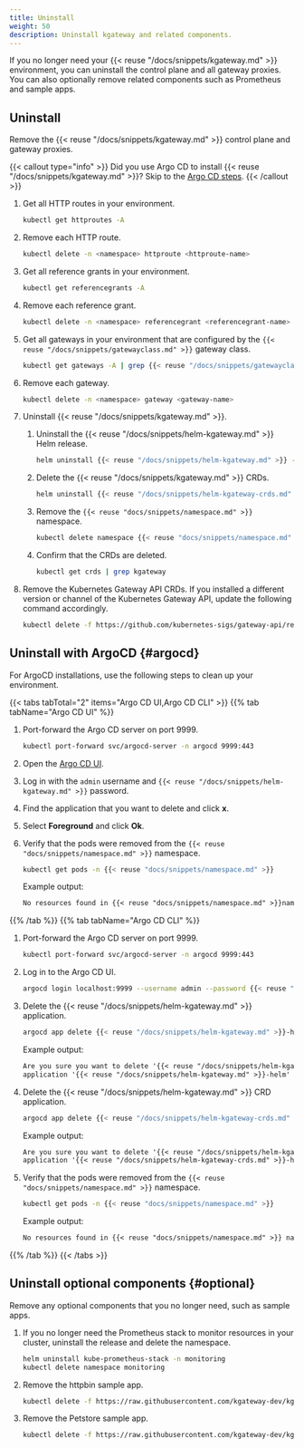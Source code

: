 ```yaml
---
title: Uninstall
weight: 50
description: Uninstall kgateway and related components.
---
```


If you no longer need your {{< reuse "/docs/snippets/kgateway.md" >}} environment, you can uninstall the control plane and all gateway proxies. You can also optionally remove related components such as Prometheus and sample apps.

## Uninstall

Remove the {{< reuse "/docs/snippets/kgateway.md" >}} control plane and gateway proxies.

{{< callout type="info" >}}
Did you use Argo CD to install {{< reuse "/docs/snippets/kgateway.md" >}}? Skip to the [Argo CD steps](#argocd).
{{< /callout >}}

1. Get all HTTP routes in your environment. 
   
   ```sh
   kubectl get httproutes -A
   ```

2. Remove each HTTP route. 
   
   ```sh
   kubectl delete -n <namespace> httproute <httproute-name>
   ```

3. Get all reference grants in your environment. 
   
   ```sh
   kubectl get referencegrants -A
   ```

4. Remove each reference grant. 
   
   ```sh
   kubectl delete -n <namespace> referencegrant <referencegrant-name>
   ```

5. Get all gateways in your environment that are configured by the `{{< reuse "/docs/snippets/gatewayclass.md" >}}` gateway class. 
   
   ```sh
   kubectl get gateways -A | grep {{< reuse "/docs/snippets/gatewayclass.md" >}}
   ```

6. Remove each gateway. 
   
   ```sh
   kubectl delete -n <namespace> gateway <gateway-name>
   ```

7. Uninstall {{< reuse "/docs/snippets/kgateway.md" >}}.
   
   1. Uninstall the {{< reuse "/docs/snippets/helm-kgateway.md" >}} Helm release.
      
      ```sh
      helm uninstall {{< reuse "/docs/snippets/helm-kgateway.md" >}} -n {{< reuse "docs/snippets/namespace.md" >}}
      ```

   2. Delete the {{< reuse "/docs/snippets/kgateway.md" >}} CRDs.

      ```sh
      helm uninstall {{< reuse "/docs/snippets/helm-kgateway-crds.md" >}} -n {{< reuse "docs/snippets/namespace.md" >}}
      ```

   3. Remove the `{{< reuse "docs/snippets/namespace.md" >}}` namespace. 
      
      ```sh
      kubectl delete namespace {{< reuse "docs/snippets/namespace.md" >}}
      ```

   4. Confirm that the CRDs are deleted.

      ```sh
      kubectl get crds | grep kgateway
      ```

8. Remove the Kubernetes Gateway API CRDs. If you installed a different version or channel of the Kubernetes Gateway API, update the following command accordingly.
   
   ```sh
   kubectl delete -f https://github.com/kubernetes-sigs/gateway-api/releases/download/v{{< reuse "docs/versions/k8s-gw-version.md" >}}/standard-install.yaml
   ```

## Uninstall with ArgoCD {#argocd}

For ArgoCD installations, use the following steps to clean up your environment.

{{< tabs tabTotal="2" items="Argo CD UI,Argo CD CLI" >}}
{{% tab tabName="Argo CD UI" %}}
1. Port-forward the Argo CD server on port 9999.
   ```sh
   kubectl port-forward svc/argocd-server -n argocd 9999:443
   ```

2. Open the [Argo CD UI](https://localhost:9999/applications).

3. Log in with the `admin` username and `{{< reuse "/docs/snippets/helm-kgateway.md" >}}` password.
4. Find the application that you want to delete and click **x**. 
5. Select **Foreground** and click **Ok**. 
6. Verify that the pods were removed from the `{{< reuse "docs/snippets/namespace.md" >}}` namespace. 
   ```sh
   kubectl get pods -n {{< reuse "docs/snippets/namespace.md" >}}
   ```
   
   Example output: 
   ```txt
   No resources found in {{< reuse "docs/snippets/namespace.md" >}}namespace.
   ```

{{% /tab %}}
{{% tab tabName="Argo CD CLI" %}}
1. Port-forward the Argo CD server on port 9999.
   ```sh
   kubectl port-forward svc/argocd-server -n argocd 9999:443
   ```
   
2. Log in to the Argo CD UI. 
   ```sh
   argocd login localhost:9999 --username admin --password {{< reuse "/docs/snippets/helm-kgateway.md" >}} --insecure
   ```
   
3. Delete the {{< reuse "/docs/snippets/helm-kgateway.md" >}} application.
   
   ```sh
   argocd app delete {{< reuse "/docs/snippets/helm-kgateway.md" >}}-helm --cascade --server localhost:9999 --insecure
   ```
   
   Example output: 
   ```txt
   Are you sure you want to delete '{{< reuse "/docs/snippets/helm-kgateway.md" >}}-helm' and all its resources? [y/n] y
   application '{{< reuse "/docs/snippets/helm-kgateway.md" >}}-helm' deleted   
   ```

4. Delete the {{< reuse "/docs/snippets/helm-kgateway.md" >}} CRD application.
   
   ```sh
   argocd app delete {{< reuse "/docs/snippets/helm-kgateway-crds.md" >}}-helm --cascade --server localhost:9999 --insecure
   ```
   
   Example output: 
   ```txt
   Are you sure you want to delete '{{< reuse "/docs/snippets/helm-kgateway-crds.md" >}}-helm' and all its resources? [y/n] y
   application '{{< reuse "/docs/snippets/helm-kgateway-crds.md" >}}-helm' deleted   
   ```

5. Verify that the pods were removed from the `{{< reuse "docs/snippets/namespace.md" >}}` namespace. 
   ```sh
   kubectl get pods -n {{< reuse "docs/snippets/namespace.md" >}}
   ```
   
   Example output: 
   ```txt  
   No resources found in {{< reuse "docs/snippets/namespace.md" >}} namespace.
   ```
{{% /tab %}}
{{< /tabs >}}

## Uninstall optional components {#optional}

Remove any optional components that you no longer need, such as sample apps.

1. If you no longer need the Prometheus stack to monitor resources in your cluster, uninstall the release and delete the namespace.
   
   ```sh
   helm uninstall kube-prometheus-stack -n monitoring
   kubectl delete namespace monitoring
   ```

2. Remove the httpbin sample app.
   
   ```sh
   kubectl delete -f https://raw.githubusercontent.com/kgateway-dev/kgateway/refs/heads/{{< reuse "docs/versions/github-branch.md" >}}/examples/httpbin.yaml
   ```

3. Remove the Petstore sample app.
   
   ```sh
   kubectl delete -f https://raw.githubusercontent.com/kgateway-dev/kgateway.dev/{{< reuse "docs/versions/github-branch.md" >}}/assets/docs/examples/petstore.yaml
   ```

